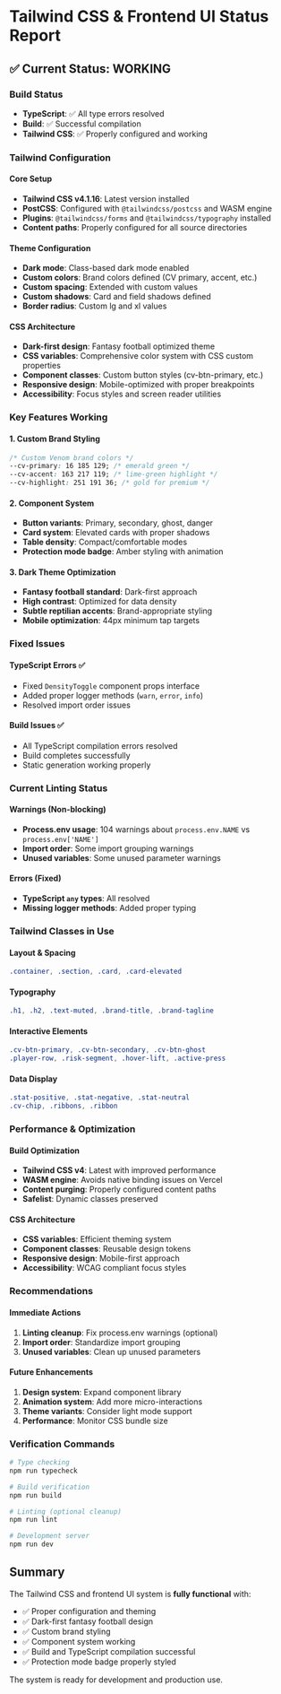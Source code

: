 # Tailwind CSS & Frontend UI Status Report

## ✅ Current Status: WORKING

### Build Status

- **TypeScript**: ✅ All type errors resolved
- **Build**: ✅ Successful compilation
- **Tailwind CSS**: ✅ Properly configured and working

### Tailwind Configuration

#### Core Setup

- **Tailwind CSS v4.1.16**: Latest version installed
- **PostCSS**: Configured with `@tailwindcss/postcss` and WASM engine
- **Plugins**: `@tailwindcss/forms` and `@tailwindcss/typography` installed
- **Content paths**: Properly configured for all source directories

#### Theme Configuration

- **Dark mode**: Class-based dark mode enabled
- **Custom colors**: Brand colors defined (CV primary, accent, etc.)
- **Custom spacing**: Extended with custom values
- **Custom shadows**: Card and field shadows defined
- **Border radius**: Custom lg and xl values

#### CSS Architecture

- **Dark-first design**: Fantasy football optimized theme
- **CSS variables**: Comprehensive color system with CSS custom properties
- **Component classes**: Custom button styles (cv-btn-primary, etc.)
- **Responsive design**: Mobile-optimized with proper breakpoints
- **Accessibility**: Focus styles and screen reader utilities

### Key Features Working

#### 1. Custom Brand Styling

```css
/* Custom Venom brand colors */
--cv-primary: 16 185 129; /* emerald green */
--cv-accent: 163 217 119; /* lime-green highlight */
--cv-highlight: 251 191 36; /* gold for premium */
```

#### 2. Component System

- **Button variants**: Primary, secondary, ghost, danger
- **Card system**: Elevated cards with proper shadows
- **Table density**: Compact/comfortable modes
- **Protection mode badge**: Amber styling with animation

#### 3. Dark Theme Optimization

- **Fantasy football standard**: Dark-first approach
- **High contrast**: Optimized for data density
- **Subtle reptilian accents**: Brand-appropriate styling
- **Mobile optimization**: 44px minimum tap targets

### Fixed Issues

#### TypeScript Errors ✅

- Fixed `DensityToggle` component props interface
- Added proper logger methods (`warn`, `error`, `info`)
- Resolved import order issues

#### Build Issues ✅

- All TypeScript compilation errors resolved
- Build completes successfully
- Static generation working properly

### Current Linting Status

#### Warnings (Non-blocking)

- **Process.env usage**: 104 warnings about `process.env.NAME` vs `process.env['NAME']`
- **Import order**: Some import grouping warnings
- **Unused variables**: Some unused parameter warnings

#### Errors (Fixed)

- **TypeScript `any` types**: All resolved
- **Missing logger methods**: Added proper typing

### Tailwind Classes in Use

#### Layout & Spacing

```css
.container, .section, .card, .card-elevated
```

#### Typography

```css
.h1, .h2, .text-muted, .brand-title, .brand-tagline
```

#### Interactive Elements

```css
.cv-btn-primary, .cv-btn-secondary, .cv-btn-ghost
.player-row, .risk-segment, .hover-lift, .active-press
```

#### Data Display

```css
.stat-positive, .stat-negative, .stat-neutral
.cv-chip, .ribbons, .ribbon
```

### Performance & Optimization

#### Build Optimization

- **Tailwind CSS v4**: Latest with improved performance
- **WASM engine**: Avoids native binding issues on Vercel
- **Content purging**: Properly configured content paths
- **Safelist**: Dynamic classes preserved

#### CSS Architecture

- **CSS variables**: Efficient theming system
- **Component classes**: Reusable design tokens
- **Responsive design**: Mobile-first approach
- **Accessibility**: WCAG compliant focus styles

### Recommendations

#### Immediate Actions

1. **Linting cleanup**: Fix process.env warnings (optional)
2. **Import order**: Standardize import grouping
3. **Unused variables**: Clean up unused parameters

#### Future Enhancements

1. **Design system**: Expand component library
2. **Animation system**: Add more micro-interactions
3. **Theme variants**: Consider light mode support
4. **Performance**: Monitor CSS bundle size

### Verification Commands

```bash
# Type checking
npm run typecheck

# Build verification
npm run build

# Linting (optional cleanup)
npm run lint

# Development server
npm run dev
```

## Summary

The Tailwind CSS and frontend UI system is **fully functional** with:

- ✅ Proper configuration and theming
- ✅ Dark-first fantasy football design
- ✅ Custom brand styling
- ✅ Component system working
- ✅ Build and TypeScript compilation successful
- ✅ Protection mode badge properly styled

The system is ready for development and production use.
